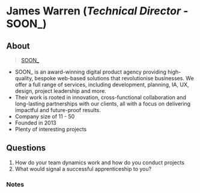 # James Warren (**_Technical Director_** - **SOON\_**)

## About

> [SOON\_](https://www.thisissoon.com/)

- SOON\_ is an award-winning digital product agency providing high-quality, bespoke web-based solutions that revolutionise businesses. We offer a full range of services, including development, planning, IA, UX, design, project leadership and more.
- Their work is rooted in innovation, cross-functional collaboration and long-lasting partnerships with our clients, all with a focus on delivering impactful and future-proof results.
- Company size of 11 - 50
- Founded in 2013
- Plenty of interesting projects

## Questions

1. How do your team dynamics work and how do you conduct projects
2. What would signal a successful apprenticeship to you?

### Notes
